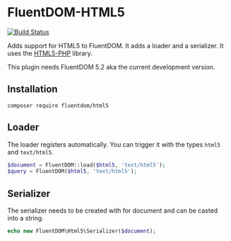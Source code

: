 FluentDOM-HTML5
===============

[![Build Status](https://travis-ci.org/FluentDOM/HTML5.svg?branch=master)](https://travis-ci.org/FluentDOM/HTML5)


Adds support for HTML5 to FluentDOM. It adds a loader and a serializer. It uses the
[HTML5-PHP](https://github.com/Masterminds/html5-php) library.

This plugin needs FluentDOM 5.2 aka the current development version.

Installation
------------

```text
composer require fluentdom/html5
```

Loader
------

The loader registers automatically. You can trigger it with the types `html5` and `text/html5`.

```php
$document = FluentDOM::load($html5, 'text/html5');
$query = FluentDOM($html5, 'text/html5');
```

Serializer
----------

The serializer needs to be created with for document and can be casted into a string.

```php
echo new FluentDOM\Html5\Serializer($document);
```



